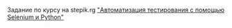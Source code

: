 Задание по курсу на stepik.rg ["Автоматизация тестирования с помощью Selenium и Python"](https://stepik.org/course/575/)
